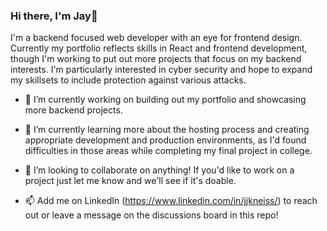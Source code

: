### Hi there, I'm Jay👋

I'm a backend focused web developer with an eye for frontend design. Currently my portfolio reflects skills in React and frontend development, though I'm working to put out more projects that focus on my backend interests. I'm particularly interested in cyber security and hope to expand my skillsets to include protection against various attacks.

- 🔭 I’m currently working on building out my portfolio and showcasing more backend projects.
- 🌱 I’m currently learning more about the hosting process and creating appropriate development and production environments, as I'd found difficulties in those areas while completing my final project in college.
- 👯 I’m looking to collaborate on anything! If you'd like to work on a project just let me know and we'll see if it's doable.

- 📫 Add me on LinkedIn (https://www.linkedin.com/in/jjkneiss/) to reach out or leave a message on the discussions board in this repo! 
